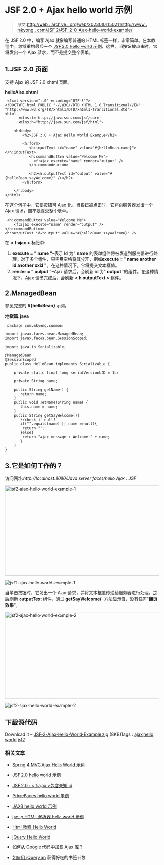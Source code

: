 # JSF 2.0 + Ajax hello world 示例

> 原文:[http://web . archive . org/web/20230101150211/http://www . mkyong . com/JSF 2/JSF-2-0-Ajax-hello-world-example/](http://web.archive.org/web/20230101150211/http://www.mkyong.com/jsf2/jsf-2-0-ajax-hello-world-example/)

在 JSF 2.0 中，编写 Ajax 就像编写普通的 HTML 标签一样，非常简单。在本教程中，您将重构最后一个 [JSF 2.0 hello world 示例](http://web.archive.org/web/20201113060605/http://www.mkyong.com/jsf2/jsf-2-0-hello-world-example/)，这样，当按钮被点击时，它将发出一个 Ajax 请求，而不是提交整个表单。

## 1.JSF 2.0 页面

支持 Ajax 的 JSF 2.0 xhtml 页面。

**helloAjax.xhtml**

```
 <?xml version="1.0" encoding="UTF-8"?>
<!DOCTYPE html PUBLIC "-//W3C//DTD XHTML 1.0 Transitional//EN" 
"http://www.w3.org/TR/xhtml1/DTD/xhtml1-transitional.dtd">
<html 
      xmlns:f="http://java.sun.com/jsf/core"      
      xmlns:h="http://java.sun.com/jsf/html">

    <h:body>
    	<h2>JSF 2.0 + Ajax Hello World Example</h2>

    	<h:form>
    	   <h:inputText id="name" value="#{helloBean.name}"></h:inputText>
    	   <h:commandButton value="Welcome Me">
    		 <f:ajax execute="name" render="output" />
    	   </h:commandButton>

    	   <h2><h:outputText id="output" value="#{helloBean.sayWelcome}" /></h2>	
    	</h:form>

    </h:body>
</html> 
```

在这个例子中，它使按钮可 Ajax 化。当按钮被点击时，它将向服务器发出一个 Ajax 请求，而不是提交整个表单。

```
 <h:commandButton value="Welcome Me">
    <f:ajax execute="name" render="output" />
</h:commandButton>
<h:outputText id="output" value="#{helloBean.sayWelcome}" /> 
```

在 **< f:ajax >** 标签中:

1.  **execute = " name "**–表示 Id 为" **name** 的表单组件将被发送到服务器进行处理。对于多个组件，只需用空格将其分开，例如**execute = " name another id another xxid "**。在这种情况下，它将提交文本框值。
2.  **render = " output "**–Ajax 请求后，会刷新 id 为" **output** "的组件。在这种情况下，Ajax 请求完成后，会刷新 **< h:outputText >** 组件。

## 2.ManagedBean

参见完整的 **#{helloBean}** 示例。

**地狱篇. java**

```
 package com.mkyong.common;

import javax.faces.bean.ManagedBean;
import javax.faces.bean.SessionScoped;

import java.io.Serializable;

@ManagedBean
@SessionScoped
public class HelloBean implements Serializable {

	private static final long serialVersionUID = 1L;

	private String name;

	public String getName() {
	   return name;
	}
	public void setName(String name) {
	   this.name = name;
	}
	public String getSayWelcome(){
	   //check if null?
	   if("".equals(name) || name ==null){
		return "";
	   }else{
		return "Ajax message : Welcome " + name;
	   }
	}
} 
```

## 3.它是如何工作的？

访问网址:*http://localhost:8080/Java server faces/hello Ajax . JSF*

<noscript><img src="../Images/bd485a2ee17c45f46314a06279878f62.png" alt="jsf2-ajax-hello-world-example-1" title="jsf2-ajax-hello-world-example-1" width="640" height="295" data-original-src="http://web.archive.org/web/20201113060605im_/http://www.mkyong.com/wp-content/uploads/2010/09/jsf2-ajax-hello-world-example-1.png"/></noscript>

![jsf2-ajax-hello-world-example-1](../Images/cb925097f2b80cd7bdeb160991b82e31.png "jsf2-ajax-hello-world-example-1")

当单击按钮时，它发出一个 Ajax 请求，并将文本框值传递给服务器进行处理。之后刷新 **outputText** 组件，通过 **getSayWelcome()** 方法显示值，没有任何“**翻页效果**”。

<noscript><img src="../Images/d8618361c6a0d1fe58860e49d0d9e496.png" alt="jsf2-ajax-hello-world-example-2" title="jsf2-ajax-hello-world-example-2" width="640" height="283" data-original-src="http://web.archive.org/web/20201113060605im_/http://www.mkyong.com/wp-content/uploads/2010/09/jsf2-ajax-hello-world-example-2.png"/></noscript>

![jsf2-ajax-hello-world-example-2](../Images/ee82dedf03ee1a11901db8b90126620a.png "jsf2-ajax-hello-world-example-2")

## 下载源代码

Download it – [JSF-2-Ajax-Hello-World-Example.zip](http://web.archive.org/web/20201113060605/http://www.mkyong.com/wp-content/uploads/2010/09/JSF-2-Ajax-Hello-World-Example.zip) (8KB)Tags : [ajax](http://web.archive.org/web/20201113060605/https://mkyong.com/tag/ajax/) [hello world](http://web.archive.org/web/20201113060605/https://mkyong.com/tag/hello-world/) [jsf2](http://web.archive.org/web/20201113060605/https://mkyong.com/tag/jsf2/)<input type="hidden" id="mkyong-current-postId" value="7002">

### 相关文章

*   [Spring 4 MVC Ajax Hello World 示例](/web/20201113060605/https://www.mkyong.com/spring-mvc/spring-4-mvc-ajax-hello-world-example/)
*   [JSF 2.0 hello world 示例](/web/20201113060605/https://www.mkyong.com/jsf2/jsf-2-0-hello-world-example/)
*   [JSF 2.0 : < f:ajax >包含未知 id](/web/20201113060605/https://www.mkyong.com/jsf2/jsf-2-0-f-ajax-contains-an-unknown-id/)
*   [PrimeFaces hello world 示例](/web/20201113060605/https://www.mkyong.com/jsf2/primefaces/primefaces-hello-world-example/)
*   [JAXB hello world 示例](/web/20201113060605/https://www.mkyong.com/java/jaxb-hello-world-example/)

*   [jsoup HTML 解析器 hello world 示例](/web/20201113060605/https://www.mkyong.com/java/jsoup-html-parser-hello-world-examples/)
*   [Html 教程 Hello World](/web/20201113060605/https://www.mkyong.com/html/html-tutorial-hello-world/)
*   [jQuery Hello World](/web/20201113060605/https://www.mkyong.com/jquery/jquery-hello-world/)
*   [如何从 Google 代码中加载 Ajax 库？](/web/20201113060605/https://www.mkyong.com/jquery/how-to-load-ajax-libraries-from-google-code/)
*   [如何用 jQuery an](/web/20201113060605/https://www.mkyong.com/jquery/how-to-get-delicious-bookmark-count-with-jquery-and-json/) 获得好吃的书签计数